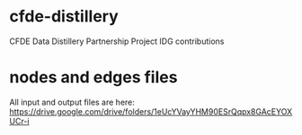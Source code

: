 # cfde-distillery
CFDE Data Distillery Partnership Project IDG contributions

# nodes and edges files
All input and output files are here: https://drive.google.com/drive/folders/1eUcYVayYHM90ESrQqpx8GAcEYOXUCr-i
